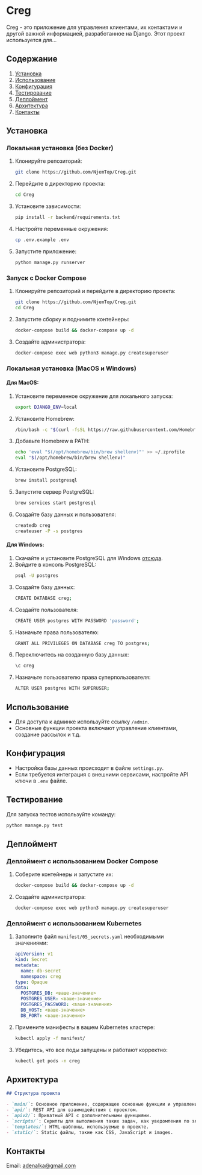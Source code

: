 # Creg

Creg - это приложение для управления клиентами, их контактами и другой важной информацией, разработанное на Django. Этот проект используется для...

## Содержание
1. [Установка](#Установка)
2. [Использование](#Использование)
3. [Конфигурация](#Конфигурация)
4. [Тестирование](#Тестирование)
5. [Деплоймент](#Деплоймент)
6. [Архитектура](#Архитектура)
7. [Контакты](#Контакты)

## Установка
### Локальная установка (без Docker)
1. Клонируйте репозиторий:
    ```bash
    git clone https://github.com/NjemTop/Creg.git
    ```
2. Перейдите в директорию проекта:
    ```bash
    cd Creg
    ```
3. Установите зависимости:
    ```bash
    pip install -r backend/requirements.txt
    ```
4. Настройте переменные окружения:
    ```bash
    cp .env.example .env
    ```
5. Запустите приложение:
    ```bash
    python manage.py runserver
    ```

### Запуск с Docker Compose
1. Клонируйте репозиторий и перейдите в директорию проекта:
    ```bash
    git clone https://github.com/NjemTop/Creg.git
    cd Creg
    ```
2. Запустите сборку и поднимите контейнеры:
    ```bash
    docker-compose build && docker-compose up -d
    ```
3. Создайте администратора:
    ```bash
    docker-compose exec web python3 manage.py createsuperuser
    ```

### Локальная установка (MacOS и Windows)
#### Для MacOS:
1. Установите переменное окружение для локального запуска:
    ```bash
    export DJANGO_ENV=local
    ```
2. Установите Homebrew:
    ```bash
    /bin/bash -c "$(curl -fsSL https://raw.githubusercontent.com/Homebrew/install/HEAD/install.sh)"
    ```
3. Добавьте Homebrew в PATH:
    ```bash
    echo 'eval "$(/opt/homebrew/bin/brew shellenv)"' >> ~/.zprofile
    eval "$(/opt/homebrew/bin/brew shellenv)"
    ```
4. Установите PostgreSQL:
    ```bash
    brew install postgresql
    ```
5. Запустите сервер PostgreSQL:
    ```bash
    brew services start postgresql
    ```
6. Создайте базу данных и пользователя:
    ```bash
    createdb creg
    createuser -P -s postgres
    ```

#### Для Windows:
1. Скачайте и установите PostgreSQL для Windows [отсюда](https://www.postgresql.org/download/windows/).
2. Войдите в консоль PostgreSQL:
    ```bash
    psql -U postgres
    ```
3. Создайте базу данных:
    ```bash
    CREATE DATABASE creg;
    ```
4. Создайте пользователя:
    ```bash
    CREATE USER postgres WITH PASSWORD 'password';
    ```
5. Назначьте права пользователю:
    ```bash
    GRANT ALL PRIVILEGES ON DATABASE creg TO postgres;
    ```
6. Переключитесь на созданную базу данных:
    ```bash
    \c creg
    ```
7. Назначьте пользователю права суперпользователя:
    ```bash
    ALTER USER postgres WITH SUPERUSER;
    ```

## Использование
- Для доступа к админке используйте ссылку `/admin`.
- Основные функции проекта включают управление клиентами, создание рассылок и т.д.

## Конфигурация
- Настройка базы данных происходит в файле `settings.py`.
- Если требуется интеграция с внешними сервисами, настройте API ключи в `.env` файле.

## Тестирование
Для запуска тестов используйте команду:
```bash
python manage.py test
```

## Деплоймент
### Деплоймент с использованием Docker Compose
1. Соберите контейнеры и запустите их:
    ```bash
    docker-compose build && docker-compose up -d
    ```
2. Создайте администратора:
    ```bash
    docker-compose exec web python3 manage.py createsuperuser
    ```
### Деплоймент с использованием Kubernetes
1. Заполните файл `manifest/05_secrets.yaml` необходимыми значениями:
    ```yaml
    apiVersion: v1
    kind: Secret
    metadata:
      name: db-secret
      namespace: creg
    type: Opaque
    data:
      POSTGRES_DB: <ваше-значение>
      POSTGRES_USER: <ваше-значение>
      POSTGRES_PASSWORD: <ваше-значение>
      DB_HOST: <ваше-значение>
      DB_PORT: <ваше-значение>
    ```

2. Примените манифесты в вашем Kubernetes кластере:
    ```bash
    kubectl apply -f manifest/
    ```

3. Убедитесь, что все поды запущены и работают корректно:
    ```bash
    kubectl get pods -n creg
    ```

## Архитектура
```markdown
## Структура проекта

- `main/`: Основное приложение, содержащее основные функции и управление клиентами.
- `api/`: REST API для взаимодействия с проектом.
- `apiv2/`: Приватный API с дополнительными функциями.
- `scripts/`: Скрипты для выполнения таких задач, как уведомления по электронной почте, обновления и многое другое.
- `templates/`: HTML-шаблоны, используемые в проекте.
- `static/`: Static файлы, такие как CSS, JavaScript и images.
```

## Контакты
Email: adenalka@gmail.com
